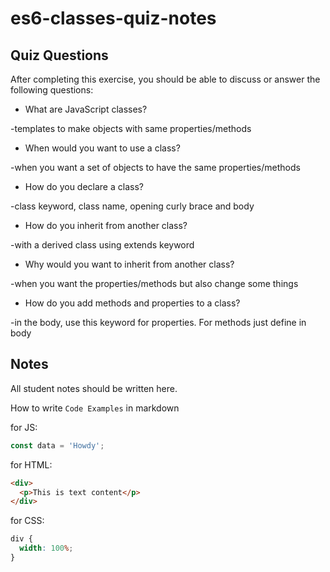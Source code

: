 # es6-classes-quiz-notes

## Quiz Questions

After completing this exercise, you should be able to discuss or answer the following questions:

- What are JavaScript classes?

-templates to make objects with same properties/methods

- When would you want to use a class?

-when you want a set of objects to have the same properties/methods

- How do you declare a class?

-class keyword, class name, opening curly brace and body

- How do you inherit from another class?

-with a derived class using extends keyword

- Why would you want to inherit from another class?

-when you want the properties/methods but also change some things

- How do you add methods and properties to a class?

-in the body, use this keyword for properties. For methods just define in body

## Notes

All student notes should be written here.

How to write `Code Examples` in markdown

for JS:

```javascript
const data = 'Howdy';
```

for HTML:

```html
<div>
  <p>This is text content</p>
</div>
```

for CSS:

```css
div {
  width: 100%;
}
```
